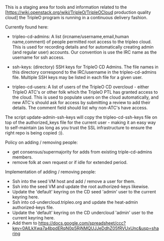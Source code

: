 This is a staging area for tools and information related to the
[https://wiki.openstack.org/wiki/TripleO/TripleOCloud production quality cloud]
the TripleO program is running in a continuous delivery fashion.

Currently found here:

* tripleo-cd-admins: A list (ircname/username,email,human name,comment)
  of people permitted root access to the tripleo cloud. This is used for
  recording details and for automatically creating admin (and regular user)
  accounts. Our convention is use the IRC name as the username for ssh
  access.

* ssh-keys: (directory) SSH keys for TripleO CD Admins. The file names
  in this directory correspond to the IRC/username in the tripleo-cd-admins
  file. Multiple SSH keys may be listed in each file for a given user.

* tripleo-cd-users: A list of users of the TripleO CD overcloud - either
  TripleO ATC's or other folk which the TripleO PTL has granted access to the
  cloud. This is used to populate users on the cloud automatically, and new
  ATC's should ask for access by submitting a review to add their details.
  The comment field should list why non-ATC's have access.

The script update-admin-ssh-keys will copy the tripleo-cd-ssh-keys file on top
of the authorized\_keys file for the current user - making it an easy way to
self-maintain (as long as you trust the SSL infrastructure to ensure the right
repo is being copied :)).

Policy on adding / removing people:
 - get consensus/supermajority for adds from existing triple-cd-admins members.
 - remove folk at own request or if idle for extended period.

Implementation of adding / removing people:
 - Ssh into the seed VM host and add / remove a user for them.
 - Ssh into the seed VM and update the root authorized-keys likewise.
 - Update the 'default' keyring on the CD seed 'admin' user to the current
   keyring here.
 - Ssh into cd-undercloud.tripleo.org and update the heat-admin authorized-keys
   file.
 - Update the 'default' keyring on the CD undercloud 'admin' user to the
   current keyring here.
 - Add them to https://docs.google.com/spreadsheet/ccc?key=0AlLkXwa7a4bpdERqN0p5RjNMQUJJeDdhZ05fRVUxUnc&usp=sharing
